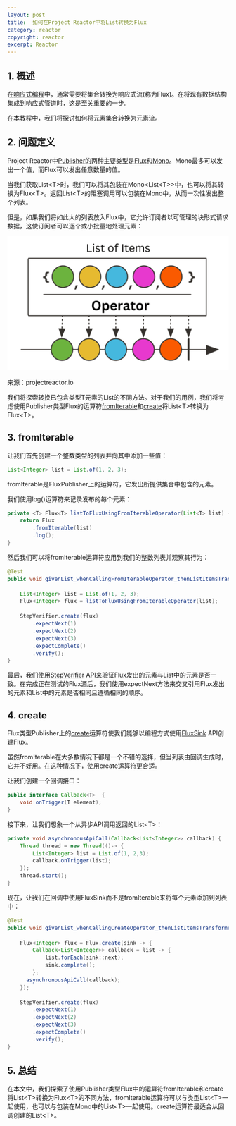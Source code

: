 ```yaml
---
layout: post
title:  如何在Project Reactor中将List转换为Flux
category: reactor
copyright: reactor
excerpt: Reactor
---
```


## 1. 概述

在[响应式编程](https://www.baeldung.com/reactor-core)中，通常需要将集合转换为响应式流(称为Flux)。在将现有数据结构集成到响应式管道时，这是至关重要的一步。

在本教程中，我们将探讨如何将元素集合转换为元素流。

## 2. 问题定义

Project Reactor中[Publisher](https://projectreactor.io/docs/core/release/api/reactor/core/publisher/package-summary.html)的两种主要类型是[Flux](https://projectreactor.io/docs/core/release/api/reactor/core/publisher/Flux.html)和[Mono](https://projectreactor.io/docs/core/release/api/reactor/core/publisher/Mono.html)。Mono最多可以发出一个值，而Flux可以发出任意数量的值。

当我们获取List<T\>时，我们可以将其包装在Mono<List<T\>\>中，也可以将其转换为Flux<T\>。返回List<T\>的阻塞调用可以包装在Mono中，从而一次性发出整个列表。

但是，如果我们将如此大的列表放入Flux中，它允许订阅者以可管理的块形式请求数据，这使订阅者可以逐个或小批量地处理元素：

![](/assets/images/2025/springreactive/javareactorconvertlistflux01.png)

来源：projectreactor.io

我们将探索转换已包含类型T元素的List的不同方法。对于我们的用例，我们将考虑使用Publisher类型Flux的运算符[fromIterable](https://projectreactor.io/docs/core/release/api/reactor/core/publisher/Flux.html#fromIterable-java.lang.Iterable-)和[create](https://projectreactor.io/docs/core/release/api/reactor/core/publisher/Flux.html#create-java.util.function.Consumer-)将List<T\>转换为Flux<T\>。

## 3. fromIterable

让我们首先创建一个整数类型的列表并向其中添加一些值：

```java
List<Integer> list = List.of(1, 2, 3);
```

fromIterable是FluxPublisher上的运算符，它发出所提供集合中包含的元素。

我们使用log()运算符来记录发布的每个元素：

```java
private <T> Flux<T> listToFluxUsingFromIterableOperator(List<T> list) {
    return Flux
        .fromIterable(list)
        .log();
}
```

然后我们可以将fromIterable运算符应用到我们的整数列表并观察其行为：

```java
@Test
public void givenList_whenCallingFromIterableOperator_thenListItemsTransformedAsFluxAndEmitted(){

    List<Integer> list = List.of(1, 2, 3);
    Flux<Integer> flux = listToFluxUsingFromIterableOperator(list);

    StepVerifier.create(flux)
        .expectNext(1)
        .expectNext(2)
        .expectNext(3)
        .expectComplete()
        .verify();
}
```

最后，我们使用[StepVerifier](https://www.baeldung.com/reactive-streams-step-verifier-test-publisher) API来验证Flux发出的元素与List中的元素是否一致。在完成正在测试的Flux源后，我们使用expectNext方法来交叉引用Flux发出的元素和List中的元素是否相同且遵循相同的顺序。

## 4. create

Flux类型Publisher上的[create](https://www.baeldung.com/java-flux-create-generate)运算符使我们能够以编程方式使用[FluxSink](https://projectreactor.io/docs/core/release/api/reactor/core/publisher/FluxSink.html) API创建Flux。

虽然fromIterable在大多数情况下都是一个不错的选择，但当列表由回调生成时，它并不好用。在这种情况下，使用create运算符更合适。

让我们创建一个回调接口：

```java
public interface Callback<T>  {
    void onTrigger(T element);
}
```

接下来，让我们想象一个从异步API调用返回的List<T\>：

```java
private void asynchronousApiCall(Callback<List<Integer>> callback) {
    Thread thread = new Thread(()-> {
        List<Integer> list = List.of(1, 2,3);
        callback.onTrigger(list);
    });
    thread.start();
}
```

现在，让我们在回调中使用FluxSink而不是fromIterable来将每个元素添加到列表中：

```java
@Test
public void givenList_whenCallingCreateOperator_thenListItemsTransformedAsFluxAndEmitted() {

    Flux<Integer> flux = Flux.create(sink -> {
        Callback<List<Integer>> callback = list -> {
            list.forEach(sink::next);
            sink.complete();
        };
      asynchronousApiCall(callback);
    });

    StepVerifier.create(flux)
        .expectNext(1)
        .expectNext(2)
        .expectNext(3)
        .expectComplete()
        .verify();
}
```

## 5. 总结

在本文中，我们探索了使用Publisher类型Flux中的运算符fromIterable和create将List<T\>转换为Flux<T\>的不同方法，fromIterable运算符可以与类型List<T\>一起使用，也可以与包装在Mono中的List<T\>一起使用。create运算符最适合从回调创建的List<T\>。